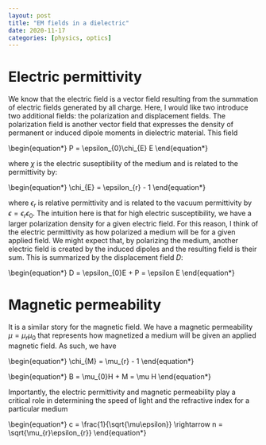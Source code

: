 ```yaml
---
layout: post
title: "EM fields in a dielectric"
date: 2020-11-17
categories: [physics, optics]
---
```



# Electric permittivity

We know that the electric field is a vector field resulting from the summation of electric fields generated by all charge. Here, I would like two introduce two additional fields: the polarization and displacement fields. The polarization field is another vector field that expresses the density of permanent or induced dipole moments in dielectric material. This field


\begin{equation*}
P = \epsilon_{0}\chi_{E} E
\end{equation*}

where $\chi$ is the electric suseptibility of the medium and is related to the permittivity by:

\begin{equation*}
\chi_{E} = \epsilon_{r} - 1
\end{equation*}


where $\epsilon_{r}$ is relative permittivity and is related to the vacuum permittivity by $\epsilon = \epsilon_{r}\epsilon_{0}$. The intuition here is that for high electric susceptibility, we have a larger polarization density for a given electric field. For this reason, I think of the electric permittivity as how polarized a medium will be for a given applied field. We might expect that, by polarizing the medium, another electric field is created by the induced dipoles and the resulting field is their sum. This is summarized by the displacement field $D$:

\begin{equation*}
D = \epsilon_{0}E + P = \epsilon E
\end{equation*}

# Magnetic permeability

It is a similar story for the magnetic field. We have a magnetic permeability $\mu = \mu_{r}\mu_{0}$ that represents how magnetized a medium will be given an applied magnetic field. As such, we have

\begin{equation*}
\chi_{M} = \mu_{r} - 1
\end{equation*}

\begin{equation*}
B = \mu_{0}H + M = \mu H
\end{equation*}

Importantly, the electric permittivity and magnetic permeability play a critical role in determining the speed of light and the refractive index for a particular medium

\begin{equation*}
c = \frac{1}{\sqrt{\mu\epsilon}} \rightarrow n = \sqrt{\mu_{r}\epsilon_{r}}
\end{equation*}
